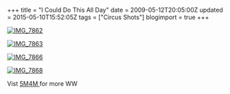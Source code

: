 +++
title = "I Could Do This All Day"
date = 2009-05-12T20:05:00Z
updated = 2015-05-10T15:52:05Z
tags = ["Circus Shots"]
blogimport = true 
+++

[![IMG_7862](https://latc.s3.amazonaws.com/wp-content/uploads/2009/05/img-7862-thumb.jpg "IMG_7862")](https://latc.s3.amazonaws.com/wp-content/uploads/2009/05/img-7862.jpg)

[![IMG_7863](https://latc.s3.amazonaws.com/wp-content/uploads/2009/05/img-7863-thumb.jpg "IMG_7863")](https://latc.s3.amazonaws.com/wp-content/uploads/2009/05/img-7863.jpg)

[![IMG_7866](https://latc.s3.amazonaws.com/wp-content/uploads/2009/05/img-7866-thumb.jpg "IMG_7866")](https://latc.s3.amazonaws.com/wp-content/uploads/2009/05/img-7866.jpg)

[![IMG_7868](https://latc.s3.amazonaws.com/wp-content/uploads/2009/05/img-7868-thumb.jpg "IMG_7868")](https://latc.s3.amazonaws.com/wp-content/uploads/2009/05/img-7868.jpg)


Vist 
[
5M4M
](www.5minutesformom.com)
 for more WW

